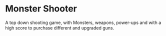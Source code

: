 # Monster Shooter 
A top down shooting game, with Monsters, weapons, power-ups and with a high score to purchase different and upgraded guns.
